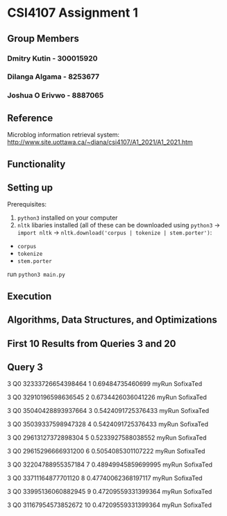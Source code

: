 # CSI4107 Assignment 1

## Group Members

### Dmitry Kutin - 300015920
### Dilanga Algama - 8253677
### Joshua O Erivwo - 8887065

## Reference

Microblog information retrieval system: http://www.site.uottawa.ca/~diana/csi4107/A1_2021/A1_2021.htm

## Functionality

## Setting up

Prerequisites: 
1. `python3` installed on your computer
2. `nltk` libaries installed (all of these can be downloaded using `python3` -> `import nltk` -> `nltk.download('corpus | tokenize | stem.porter')`: 
  * `corpus`
  * `tokenize`
  * `stem.porter`

run `python3 main.py`

## Execution

## Algorithms, Data Structures, and Optimizations 

## First 10 Results from Queries 3 and 20
## Query 3
 3         Q0  32333726654398464  1     0.69484735460699       myRun SofixaTed
 
 3         Q0  32910196598636545  2     0.6734426036041226     myRun SofixaTed
 
 3         Q0  35040428893937664  3     0.5424091725376433     myRun SofixaTed
 
 3         Q0  35039337598947328  4     0.5424091725376433     myRun SofixaTed
 
 3         Q0  29613127372898304  5     0.5233927588038552     myRun SofixaTed
 
 3         Q0  29615296666931200  6     0.5054085301107222     myRun SofixaTed
 
 3         Q0  32204788955357184  7     0.48949945859699995    myRun SofixaTed
 
 3         Q0  33711164877701120  8     0.47740062368197117    myRun SofixaTed
 
 3         Q0  33995136060882945  9     0.47209559331399364    myRun SofixaTed
 
 3         Q0  31167954573852672  10    0.47209559331399364    myRun SofixaTed
 

